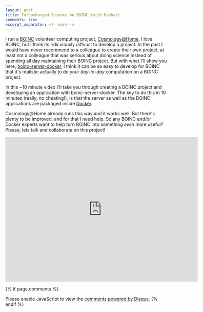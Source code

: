 ```yaml
---
layout: post
title: Turbocharged Science on BOINC (with Docker)
comments: true
excerpt_separator: <!--more-->
---
```



I run a [BOINC](http://boinc.berkeley.edu/) volunteer computing project, [Cosmology@Home](http://www.cosmologyathome.org). I love BOINC, but I think its ridiculously difficult to develop a project. In the past I would have never recommend to a colleague to create their own project, at least not a colleague that was serious about doing science instead of spending all day maintaining their BOINC project. But with what I'll show you here, [boinc-server-docker](https://github.com/marius311/boinc-server-docker), I think it can be so easy to develop for BOINC that it's realistic actually to do your *day-to-day* computation on a BOINC project.

<!--more-->

In this ~10 minute video I'll take you through creating a BOINC project and developing an application with boinc-server-docker. The key to do this in 10 minutes (really, no cheating!), is that the server as well as the BOINC applications are packaged inside [Docker](https://www.docker.com/).

Cosmology@Home already runs this way and it works well. But there's plenty to be improved, and for that I need help. So any BOINC and/or Docker experts want to help turn BOINC into something *even* more useful? Please, lets talk and collaborate on this project!

<div style="text-align: center;">
<iframe width="600" height="450" src="https://www.youtube.com/embed/U1cdEC7xBhY" frameborder="0" allowfullscreen></iframe>
</div>

{% if page.comments %}
<div id="disqus_thread"></div>
<script type="text/javascript">
    /* * * CONFIGURATION VARIABLES * * */
    var disqus_shortname = 'cosmicmar';
    
    /* * * DON'T EDIT BELOW THIS LINE * * */
    (function() {
        var dsq = document.createElement('script'); dsq.type = 'text/javascript'; dsq.async = true;
        dsq.src = '//' + disqus_shortname + '.disqus.com/embed.js';
        (document.getElementsByTagName('head')[0] || document.getElementsByTagName('body')[0]).appendChild(dsq);
    })();
</script>
<noscript>Please enable JavaScript to view the <a href="https://disqus.com/?ref_noscript" rel="nofollow">comments powered by Disqus.</a></noscript>
{% endif %}
